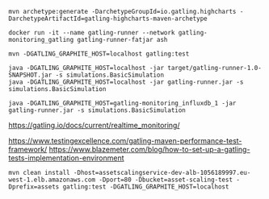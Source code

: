 ```
mvn archetype:generate -DarchetypeGroupId=io.gatling.highcharts -DarchetypeArtifactId=gatling-highcharts-maven-archetype

docker run -it --name gatling-runner --network gatling-monitoring_gatling gatling-runner-fatjar ash

mvn -DGATLING_GRAPHITE_HOST=localhost gatling:test

java -DGATLING_GRAPHITE_HOST=localhost -jar target/gatling-runner-1.0-SNAPSHOT.jar -s simulations.BasicSimulation
java -DGATLING_GRAPHITE_HOST=localhost -jar gatling-runner.jar -s simulations.BasicSimulation

java -DGATLING_GRAPHITE_HOST=gatling-monitoring_influxdb_1 -jar gatling-runner.jar -s simulations.BasicSimulation

```

https://gatling.io/docs/current/realtime_monitoring/

https://www.testingexcellence.com/gatling-maven-performance-test-framework/
https://www.blazemeter.com/blog/how-to-set-up-a-gatling-tests-implementation-environment

```
mvn clean install -Dhost=assetscalingservice-dev-alb-1056189997.eu-west-1.elb.amazonaws.com -Dport=80 -Dbucket=asset-scaling-test -Dprefix=assets gatling:test -DGATLING_GRAPHITE_HOST=localhost
```
